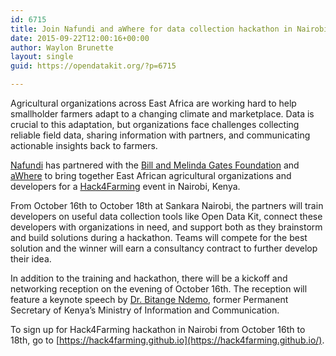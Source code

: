 ```yaml
---
id: 6715
title: Join Nafundi and aWhere for data collection hackathon in Nairobi on Oct 16th
date: 2015-09-22T12:00:16+00:00
author: Waylon Brunette
layout: single
guid: https://opendatakit.org/?p=6715

---
```

Agricultural organizations across East Africa are working hard to help smallholder farmers adapt to a changing climate and marketplace. Data is crucial to this adaptation, but organizations face challenges collecting reliable field data, sharing information with partners, and communicating actionable insights back to farmers.

[Nafundi](http://nafundi.com) has partnered with the [Bill and Melinda Gates Foundation](https://www.gatesfoundation.org) and [aWhere](http://awhere.com) to bring together East African agricultural organizations and developers for a [Hack4Farming](https://hack4farming.github.io/) event in Nairobi, Kenya.

From October 16th to October 18th at Sankara Nairobi, the partners will train developers on useful data collection tools like Open Data Kit, connect these developers with organizations in need, and support both as they brainstorm and build solutions during a hackathon. Teams will compete for the best solution and the winner will earn a consultancy contract to further develop their idea.

In addition to the training and hackathon, there will be a kickoff and networking reception on the evening of October 16th. The reception will feature a keynote speech by [Dr. Bitange Ndemo](http://bitangendemo.me/), former Permanent Secretary of Kenya&#8217;s Ministry of Information and Communication.

To sign up for Hack4Farming hackathon in Nairobi from October 16th to 18th, go to [https://hack4farming.github.io](https://hack4farming.github.io/).
